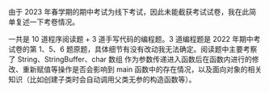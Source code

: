 由于 2023 年春学期的期中考试为线下考试，因此未能截获考试试卷，我在此简单复述一下考卷情况。

一共是 10 道程序阅读题 + 3 道手写代码的编程题。3 道编程题是 2022 年期中考试卷的第 1、5、6 题原题，具体细节有没有改动我无法确定。阅读题中主要考察了 String、StringBuffer、char 数组 作为参数传递进入函数后在函数内进行的修改、重新赋值等操作是否会影响到 main 函数中的存在情况，以及面向对象的相关知识（比如创建子类时会自动调用父类无参的构造函数等）。
